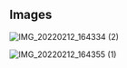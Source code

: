 ## Images

![IMG_20220212_164334 (2)](https://user-images.githubusercontent.com/86889916/153709446-e85509bd-765e-4297-b421-8832d1ab730b.jpg)

![IMG_20220212_164355 (1)](https://user-images.githubusercontent.com/86889916/153709451-6adfd95b-7bc0-4728-b998-68f2d3b695b1.jpg)



